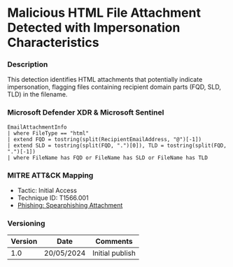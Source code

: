# Malicious HTML File Attachment Detected with Impersonation Characteristics

### Description

This detection identifies HTML attachments that potentially indicate impersonation, flagging files containing recipient domain parts (FQD, SLD, TLD) in the filename.

### Microsoft Defender XDR & Microsoft Sentinel
```
EmailAttachmentInfo
| where FileType == "html"
| extend FQD = tostring(split(RecipientEmailAddress, "@")[-1])
| extend SLD = tostring(split(FQD, ".")[0]), TLD = tostring(split(FQD, ".")[-1])
| where FileName has FQD or FileName has SLD or FileName has TLD
```

### MITRE ATT&CK Mapping
- Tactic: Initial Access
- Technique ID: T1566.001
- [Phishing: Spearphishing Attachment](https://attack.mitre.org/techniques/T1566/001/)

### Versioning
| Version       | Date          | Comments                               |
| ------------- |---------------| ---------------------------------------|
| 1.0           | 20/05/2024    | Initial publish                        |